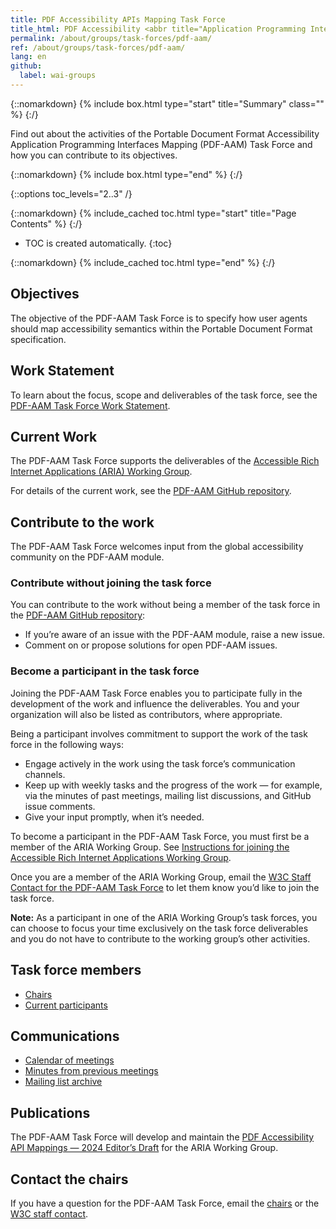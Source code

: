 ```yaml
---
title: PDF Accessibility APIs Mapping Task Force
title_html: PDF Accessibility <abbr title="Application Programming Interfaces">APIs</abbr> Mapping (PDF-AAM) Task Force
permalink: /about/groups/task-forces/pdf-aam/
ref: /about/groups/task-forces/pdf-aam/
lang: en
github:
  label: wai-groups
---
```


{::nomarkdown}
{% include box.html type="start" title="Summary" class="" %}
{:/}

Find out about the activities of the Portable Document Format Accessibility Application Programming Interfaces Mapping (PDF-AAM) Task Force and how you can contribute to its objectives.

{::nomarkdown}
{% include box.html type="end" %}
{:/}

{::options toc_levels="2..3" /}

{::nomarkdown}
{% include_cached toc.html type="start" title="Page Contents" %}
{:/}

-   TOC is created automatically.
{:toc}

{::nomarkdown}
{% include_cached toc.html type="end" %}
{:/}

## Objectives 

The objective of the PDF-AAM Task Force is to specify how user agents should map accessibility semantics within the Portable Document Format specification.

## Work Statement

To learn about the focus, scope and deliverables of the task force, see the [PDF-AAM Task Force Work Statement](/about/groups/task-forces/pdf-aam/work-statement/).

## Current Work

The PDF-AAM Task Force supports the deliverables of the [Accessible Rich Internet Applications (ARIA) Working Group](/about/groups/ariawg/).

For details of the current work, see the [PDF-AAM GitHub repository](https://github.com/w3c/pdf-aam).

## Contribute to the work

The PDF-AAM Task Force welcomes input from the global accessibility community on the PDF-AAM module.

### Contribute without joining the task force

You can contribute to the work without being a member of the task force in the [PDF-AAM GitHub repository](https://github.com/w3c/pdf-aam/issues):
* If you’re aware of an issue with the PDF-AAM module, raise a new issue.
* Comment on or propose solutions for open PDF-AAM issues.

### Become a participant in the task force

Joining the PDF-AAM Task Force enables you to participate fully in the development of the work and influence the deliverables. You and your organization will also be listed as contributors, where appropriate.

Being a participant involves commitment to support the work of the task force in the following ways:

* Engage actively in the work using the task force’s communication channels.
* Keep up with weekly tasks and the progress of the work &mdash; for example, via the minutes of past meetings, mailing list discussions, and GitHub issue comments.
* Give your input promptly, when it’s needed.

To become a participant in the PDF-AAM Task Force, you must first be a member of the ARIA Working Group. See [Instructions for joining the Accessible Rich Internet Applications Working Group](https://www.w3.org/groups/wg/aria/instructions/).

Once you are a member of the ARIA Working Group, email the [W3C Staff Contact for the PDF-AAM Task Force](https://www.w3.org/groups/tf/pdf-aam/participants/#staff) to let them know you’d like to join the task force.

**Note:** As a participant in one of the ARIA Working Group’s task forces, you can choose to focus your time exclusively on the task force deliverables and you do not have to contribute to the working group’s other activities.

## Task force members

* [Chairs](https://www.w3.org/groups/tf/pdf-aam/participants/#chairs)
* [Current participants](https://www.w3.org/groups/tf/pdf-aam/participants/#participants)

## Communications

* [Calendar of meetings](https://www.w3.org/groups/tf/pdf-aam/calendar/)
* [Minutes from previous meetings](/about/groups/task-forces/pdf-aam/minutes/)
* [Mailing list archive](https://lists.w3.org/Archives/Public/public-pdf-aam/)

## Publications

The PDF-AAM Task Force will develop and maintain the [PDF Accessibility API Mappings &mdash; 2024 Editor’s Draft](https://w3c.github.io/pdf-aam/) for the ARIA Working Group.

## Contact the chairs

If you have a question for the PDF-AAM Task Force, email the [chairs](https://www.w3.org/groups/tf/pdf-aam/participants/#chairs) or the [W3C staff contact](https://www.w3.org/groups/tf/pdf-aam/participants/#staff).
